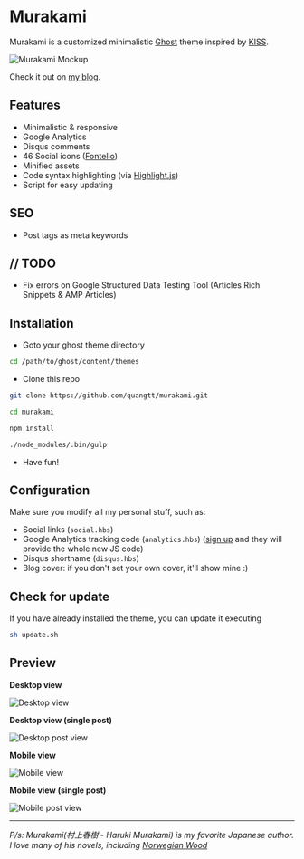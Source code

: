 # Murakami
Murakami is a customized minimalistic [Ghost](https://ghost.org/) theme inspired by
[KISS](https://github.com/calincru/KISS).

![Murakami Mockup](http://i.imgur.com/FNuEFEj.jpg)

Check it out on [my blog](http://quangteomedia.com).

## Features
- Minimalistic & responsive
- Google Analytics
- Disqus comments
- 46 Social icons ([Fontello](http://fontello.com))
- Minified assets
- Code syntax highlighting (via [Highlight.js](https://highlightjs.org/))
- Script for easy updating

## SEO
- Post tags as meta keywords


## // TODO
- Fix errors on Google Structured Data Testing Tool (Articles Rich Snippets & AMP Articles)

## Installation
* Goto your ghost theme directory

```bash
cd /path/to/ghost/content/themes
```

* Clone this repo

```bash
git clone https://github.com/quangtt/murakami.git
```
```bash
cd murakami
```
```bash
npm install
```
```bash
./node_modules/.bin/gulp
```

* Have fun!

## Configuration
Make sure you modify all my personal stuff, such as:
- Social links (`social.hbs`)
- Google Analytics tracking code (`analytics.hbs`) ([sign
  up](https://accounts.google.com/ServiceLogin?service=analytics&userexp=signup&hl=en)
  and they will provide the whole new JS code)
- Disqus shortname (`disqus.hbs`)
- Blog cover: if you don't set your own cover, it'll show mine :)

## Check for update

If you have already installed the theme, you can update it executing

```bash
sh update.sh
```

## Preview

**Desktop view**

![Desktop view](http://i.imgur.com/uPSWrxE.png)

**Desktop view (single post)**

![Desktop post view](http://i.imgur.com/RHsnxuM.png)

**Mobile view**

![Mobile view](http://i.imgur.com/crGgbQb.png)

**Mobile view (single post)**

![Mobile post view](http://i.imgur.com/nh4v29A.png)

___

*P/s: Murakami(村上春樹 - Haruki Murakami) is my favorite Japanese author.*
*I love many of his novels, including [Norwegian Wood](https://en.wikipedia.org/wiki/Norwegian_Wood_(novel))*
